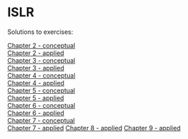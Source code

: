 # ISLR
Solutions to exercises:

[Chapter 2 - conceptual](https://htmlpreview.github.io/?https://github.com/hamstr147/ISLR-notes/blob/master/ISLR_chap2_conceptual.html)<br>
[Chapter 2 - applied](https://htmlpreview.github.io/?https://github.com/hamstr147/ISLR-notes/blob/master/ISLR_chap2_applied.html)<br>
[Chapter 3 - conceptual](https://htmlpreview.github.io/?https://github.com/hamstr147/ISLR-notes/blob/master/ISLR_chap3_conceptual.html)<br>
[Chapter 3 - applied](https://htmlpreview.github.io/?https://github.com/hamstr147/ISLR-notes/blob/master/ISLR_chap3_applied.html)<br>
[Chapter 4 - conceptual](https://htmlpreview.github.io/?https://github.com/hamstr147/ISLR-notes/blob/master/ISLR_chap4_conceptual.html)<br>
[Chapter 4 - applied](https://htmlpreview.github.io/?https://github.com/hamstr147/ISLR-notes/blob/master/ISLR_chap4_applied.html)<br>
[Chapter 5 - conceptual](https://htmlpreview.github.io/?https://github.com/hamstr147/ISLR-notes/blob/master/ISLR_chap5_conceptual.html)<br>
[Chapter 5 - applied](https://htmlpreview.github.io/?https://github.com/hamstr147/ISLR-notes/blob/master/ISLR_chap5_applied.html)<br>
[Chapter 6 - conceptual](https://htmlpreview.github.io/?https://github.com/hamstr147/ISLR-notes/blob/master/ISLR_chap6_conceptual.html)<br>
[Chapter 6 - applied](https://htmlpreview.github.io/?https://github.com/hamstr147/ISLR-notes/blob/master/ISLR_chap6_applied.html)<br>
[Chapter 7 - conceptual](https://htmlpreview.github.io/?https://github.com/hamstr147/ISLR-notes/blob/master/ISLR_chap7_conceptual.html)<br>
[Chapter 7 - applied](https://htmlpreview.github.io/?https://github.com/hamstr147/ISLR-notes/blob/master/ISLR_chap7_applied.html)
[Chapter 8 - applied](https://htmlpreview.github.io/?https://github.com/hamstr147/ISLR-notes/blob/master/ISLR_chap8_applied.html)
[Chapter 9 - applied](https://htmlpreview.github.io/?https://github.com/hamstr147/ISLR-notes/blob/master/ISLR_chap9_applied.html)

